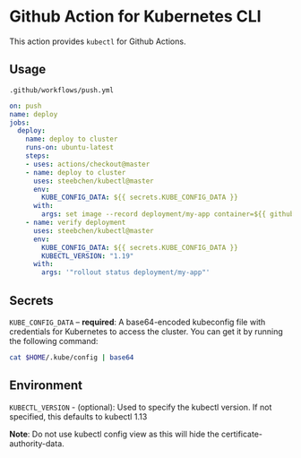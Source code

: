 # Github Action for Kubernetes CLI

This action provides `kubectl` for Github Actions.

## Usage

`.github/workflows/push.yml`

```yaml
on: push
name: deploy
jobs:
  deploy:
    name: deploy to cluster
    runs-on: ubuntu-latest
    steps:
    - uses: actions/checkout@master
    - name: deploy to cluster
      uses: steebchen/kubectl@master
      env:
        KUBE_CONFIG_DATA: ${{ secrets.KUBE_CONFIG_DATA }}
      with:
        args: set image --record deployment/my-app container=${{ github.repository }}:${{ github.sha }}
    - name: verify deployment
      uses: steebchen/kubectl@master
      env:
        KUBE_CONFIG_DATA: ${{ secrets.KUBE_CONFIG_DATA }}
        KUBECTL_VERSION: "1.19"
      with:
        args: '"rollout status deployment/my-app"'
```

## Secrets

`KUBE_CONFIG_DATA` – **required**: A base64-encoded kubeconfig file with credentials for Kubernetes to access the cluster. You can get it by running the following command:

```bash
cat $HOME/.kube/config | base64
```

## Environment

`KUBECTL_VERSION` - (optional): Used to specify the kubectl version. If not specified, this defaults to kubectl 1.13

**Note**: Do not use kubectl config view as this will hide the certificate-authority-data.
